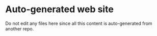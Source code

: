 # Auto-generated web site

Do not edit any files here since all this content is auto-generated from another repo.
